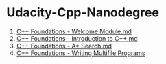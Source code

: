 # Udacity-Cpp-Nanodegree

1. [C++ Foundations - Welcome Module.md](https://github.com/PravinSelva5/Udacity-Cpp-Nanodegree/files/10466707/C%2B%2B.Foundations.-.Welcome.Module.md)
2. [C++ Foundations - Introduction to C++.md](https://github.com/PravinSelva5/Udacity-Cpp-Nanodegree/blob/main/Introduction%20to%20the%20C%2B%2B%20Language/Notes/C%2B%2B%20Foundations%20-%20Introduction%20to%20C%2B%2B.md)
3. [C++ Foundations - A* Search.md](https://github.com/PravinSelva5/Udacity-Cpp-Nanodegree/blob/main/Introduction%20to%20the%20C%2B%2B%20Language/Notes/C%2B%2B%20Foundations%20-%20A*%20Search.md)
4. [C++ Foundations - Writing Multifile Programs](https://github.com/PravinSelva5/Udacity-Cpp-Nanodegree/blob/main/Introduction%20to%20the%20C%2B%2B%20Language/Notes/C%2B%2B%20Foundations%20-%20Writing%20Multifile%20Programs.md)
